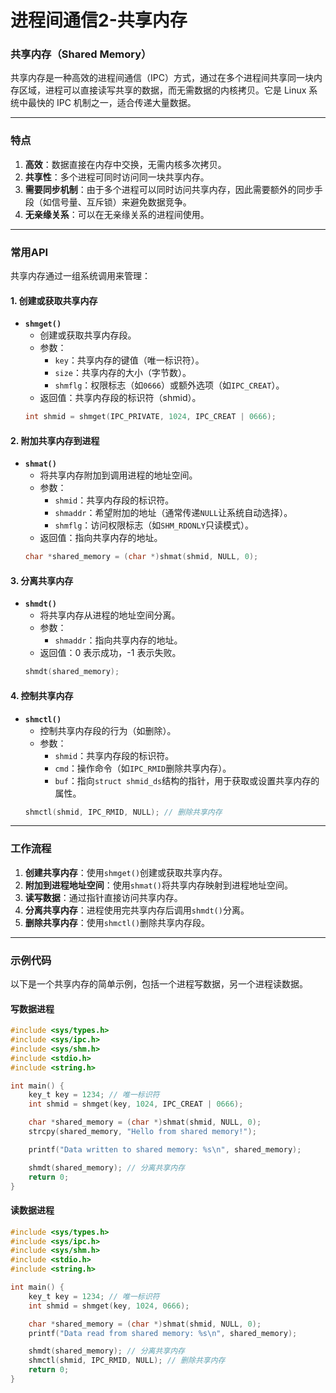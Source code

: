 # 进程间通信2-共享内存

### **共享内存（Shared Memory）**

共享内存是一种高效的进程间通信（IPC）方式，通过在多个进程间共享同一块内存区域，进程可以直接读写共享的数据，而无需数据的内核拷贝。它是 Linux 系统中最快的 IPC 机制之一，适合传递大量数据。

---

### **特点**
1. **高效**：数据直接在内存中交换，无需内核多次拷贝。
2. **共享性**：多个进程可同时访问同一块共享内存。
3. **需要同步机制**：由于多个进程可以同时访问共享内存，因此需要额外的同步手段（如信号量、互斥锁）来避免数据竞争。
4. **无亲缘关系**：可以在无亲缘关系的进程间使用。

---

### **常用API**
共享内存通过一组系统调用来管理：

#### 1. 创建或获取共享内存
- **`shmget()`**
  - 创建或获取共享内存段。
  - 参数：
    - `key`：共享内存的键值（唯一标识符）。
    - `size`：共享内存的大小（字节数）。
    - `shmflg`：权限标志（如`0666`）或额外选项（如`IPC_CREAT`）。
  - 返回值：共享内存段的标识符（shmid）。
  ```c
  int shmid = shmget(IPC_PRIVATE, 1024, IPC_CREAT | 0666);
  ```

#### 2. 附加共享内存到进程
- **`shmat()`**
  - 将共享内存附加到调用进程的地址空间。
  - 参数：
    - `shmid`：共享内存段的标识符。
    - `shmaddr`：希望附加的地址（通常传递`NULL`让系统自动选择）。
    - `shmflg`：访问权限标志（如`SHM_RDONLY`只读模式）。
  - 返回值：指向共享内存的地址。
  ```c
  char *shared_memory = (char *)shmat(shmid, NULL, 0);
  ```

#### 3. 分离共享内存
- **`shmdt()`**
  - 将共享内存从进程的地址空间分离。
  - 参数：
    - `shmaddr`：指向共享内存的地址。
  - 返回值：0 表示成功，-1 表示失败。
  ```c
  shmdt(shared_memory);
  ```

#### 4. 控制共享内存
- **`shmctl()`**
  - 控制共享内存段的行为（如删除）。
  - 参数：
    - `shmid`：共享内存段的标识符。
    - `cmd`：操作命令（如`IPC_RMID`删除共享内存）。
    - `buf`：指向`struct shmid_ds`结构的指针，用于获取或设置共享内存的属性。
  ```c
  shmctl(shmid, IPC_RMID, NULL); // 删除共享内存
  ```

---

### **工作流程**
1. **创建共享内存**：使用`shmget()`创建或获取共享内存。
2. **附加到进程地址空间**：使用`shmat()`将共享内存映射到进程地址空间。
3. **读写数据**：通过指针直接访问共享内存。
4. **分离共享内存**：进程使用完共享内存后调用`shmdt()`分离。
5. **删除共享内存**：使用`shmctl()`删除共享内存段。

---

### **示例代码**
以下是一个共享内存的简单示例，包括一个进程写数据，另一个进程读数据。

#### **写数据进程**
```c
#include <sys/types.h>
#include <sys/ipc.h>
#include <sys/shm.h>
#include <stdio.h>
#include <string.h>

int main() {
    key_t key = 1234; // 唯一标识符
    int shmid = shmget(key, 1024, IPC_CREAT | 0666);

    char *shared_memory = (char *)shmat(shmid, NULL, 0);
    strcpy(shared_memory, "Hello from shared memory!");

    printf("Data written to shared memory: %s\n", shared_memory);

    shmdt(shared_memory); // 分离共享内存
    return 0;
}
```

#### **读数据进程**
```c
#include <sys/types.h>
#include <sys/ipc.h>
#include <sys/shm.h>
#include <stdio.h>
#include <string.h>

int main() {
    key_t key = 1234; // 唯一标识符
    int shmid = shmget(key, 1024, 0666);

    char *shared_memory = (char *)shmat(shmid, NULL, 0);
    printf("Data read from shared memory: %s\n", shared_memory);

    shmdt(shared_memory); // 分离共享内存
    shmctl(shmid, IPC_RMID, NULL); // 删除共享内存
    return 0;
}
```

